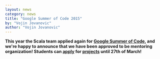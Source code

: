 ```yaml
---
layout: news
category: news
title: "Google Summer of Code 2015"
by: "Vojin Jovanovic"
author: "Vojin Jovanovic"
---
```


**This year the Scala team applied again for
[Google Summer of Code](http://www.google-melange.com/gsoc/homepage/google/gsoc2015),
and we're happy to announce that we have been approved to be mentoring organization!
Students can [apply](http://www.google-melange.com/gsoc/homepage/google/gsoc2015) for 
[projects](http://scala-lang.org/gsoc/2015.html) until 27th of March!**
